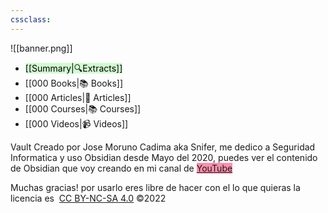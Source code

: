 ```yaml
---
cssclass: 
---
```

![[banner.png]]

- <mark style="background: #BBFABBA6;">[[Summary|🔍Extracts]]</mark> 
- [[000 Books|📚 Books]]
- [[000 Articles|📖 Articles]]
- [[000 Courses|📚 Courses]]
- [[000 Videos|📹 Videos]] 

Vault Creado por Jose Moruno Cadima aka Snifer, me dedico a Seguridad Informatica  y uso Obsidian desde Mayo del 2020, puedes ver el contenido de Obsidian que voy creando en mi canal de  <mark style="background: #FF5582A6;">[YouTube](https://www.youtube.com/c/SniferL4bs)</mark> 

Muchas gracias! por usarlo eres libre de hacer con el lo que quieras la licencia es  [CC BY-NC-SA 4.0](https://creativecommons.org/licenses/by-nc-sa/4.0/legalcode)
©2022
